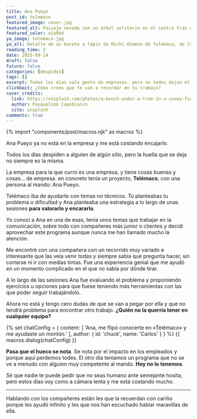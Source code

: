 ```yaml
---
title: Ana Pueyo
post_id: telemaco
featured_image: cover.jpg
featured_alt: Paisaje nevado con un árbol solitario en el centro tras un banco vacío.
featured_color: a1a9bd
ya_image: telemaco.jpg
ya_alt: Detalle de un boceto a lápiz de Michi Himeno de Telémaco, de la serie Ulises31.
reading_time: 2
date: 2025-09-14
draft: false
future: false
categories: [despidos]
tags: []
excerpt: Todos los días sale gente de empresas, pero no todes dejan el mismo vacío que ha dejado Ana Pueyo.
clickbait: ¿Cómo crees que te van a recordar en tu trabajo?
cover_credits:
  link: https://unsplash.com/photos/a-bench-under-a-tree-in-a-snowy-field-hBgh1-3zKeQ?utm_content=creditCopyText&utm_medium=referral&utm_source=unsplash
  author: Pasqualino Capobianco
  site: unsplash
comments: true
---
```

{% import "components/post/macros.njk" as macros %}

Ana Pueyo ya no está en la empresa y me está costando encajarlo.

Todos los días despiden a alguien de algún sitio, pero la huella que se deja no siempre es la misma.

La empresa para la que curro es una empresa, y tiene cosas buenas y cosas... de empresa. en concreto tenía un proyecto, **Telémaco**, con una persona al mando: Ana Pueyo.

Telémaco iba de ayudarte con temas no técnicos. Tú planteabas tu problema o dificultad y Ana planteaba una estrategia a lo largo de unas sesiones **para valorarlo y encararlo**.

Yo conocí a Ana en una de esas, tenía unos temas que trabajar en la comunicación, sobre todo con compañeres más junior o clientes y decidí aprovechar este programa aunque nunca me han llamado mucho la atención.

Me encontré con una compañera con un recorrido muy variado e interesante que las veía venir todas y siempre sabía qué pregunta hacer, sin cortarse ni ir con medias tintas. Fue una experiencia genial que me ayudó en un momento complicado en el que no sabía por dónde tirar.

A lo largo de las sesiones Ana fue evaluando el problema y proponiendo ejercicios u opciones para que fuese teniendo más herramientas con las que poder seguir trabajándolo.

Ahora no está y tengo cero dudas de que se van a pegar por ella y que no tendrá problema para encontrar otro trabajo. **¿Quién no la querría tener en cualquier equipo?**

{% set chatConfig = {
  content: [
    'Ana, me flipó conocerte en «Telémaco» y me ayudaste un montón.'
  ],
  author: {
    id: 'chuck',
    name: 'Carlos'
  }
} %}
{{ macros.dialog(chatConfig) }}

**Pasa que el hueco se nota**. Se nota por el impacto en los empleados y porque aquí perdemos todes. El otro día teníamos un programa que no se ve a menudo con alguien muy competente al mando. **Hoy no lo tenemos**.

Sé que nadie te puede pedir que no seas humano ante semejante hosita, pero estos días voy como a cámara lenta y me está costando mucho.

---

Hablando con los compañeres están les que la recuerdan con cariño porque les ayudó infinito y les que nos han escuchado hablar maravillas de ella.
